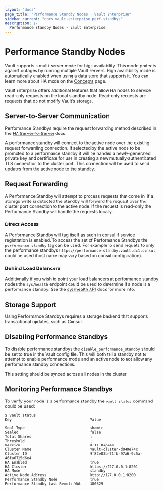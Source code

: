 ```yaml
---
layout: "docs"
page_title: "Performance Standby Nodes - Vault Enterprise"
sidebar_current: "docs-vault-enterprise-perf-standbys"
description: |-
  Performance Standby Nodes - Vault Enterprise
---
```


# Performance Standby Nodes 

Vault supports a multi-server mode for high availability. This mode protects
against outages by running multiple Vault servers. High availability mode
is automatically enabled when using a data store that supports it. You can 
learn more about HA mode on the [Concepts](/docs/concepts/ha.html) page.

Vault Enterprise offers additional features that allow HA nodes to service
read-only requests on the local standby node. Read-only requests are requests
that do not modify Vault's storage. 

## Server-to-Server Communication

Performance Standbys require the request forwarding method described in the [HA
Server-to-Server](/docs/concepts/ha.html#server-to-server-communication) docs.

A performance standby will connect to the active node over the existing request
forwarding connection. If selected by the active node to be promoted to a
performance standby it will be handed a newly-generated private key and certificate
for use in creating a new mutually-authenticated TLS connection to the cluster
port. This connection will be used to send updates from the active node to the
standby.

## Request Forwarding

A Performance Standby will attempt to process requests that come in. If a
storage write is detected the standby will forward the request over the cluster
port connection to the active node. If the request is read-only the Performance
Standby will handle the requests locally.

### Direct Access

A Performance Standby will tag itself as such in consul if service registration
is enabled. To access the set of Performance Standbys the `performance-standby`
tag can be used. For example to send requets to only the performance standbys
`https://performance-standby.vault.dc1.consul` could be used (host name may vary
based on consul configuration).

### Behind Load Balancers

Additionally if you wish to point your load balancers at performance standby
nodes the `sys/health` endpoint could be used to determine if a node is a
performance standby. See the [sys/health API](/api/system/health.html) docs for
more info.

## Storage Support

Using Performance Standbys requires a storage backend that supports
transactional updates, such as Consul.

## Disabling Performance Standbys

To disable performance standbys the `disable_performance_standby` should be set
to true in the Vault config file. This will both tell a standby not to attempt
to enable performance mode and an active node to not allow any performance
standby connections.

This setting should be synced across all nodes in the cluster.

## Monitoring Performance Standbys

To verify your node is a performance standby the `vault status` command could be
used:

```
$ vault status
Key                                    Value
---                                    -----
Seal Type                              shamir
Sealed                                 false
Total Shares                           1
Threshold                              1
Version                                0.11.0+prem
Cluster Name                           vault-cluster-d040e74c
Cluster ID                             9f82e03b-71fb-97a6-9c5a-46fa6715d6e4
HA Enabled                             true
HA Cluster                             https://127.0.0.1:8201
HA Mode                                standby
Active Node Address                    http://127.0.0.1:8200
Performance Standby Node               true
Performance Standby Last Remote WAL    380329
```
